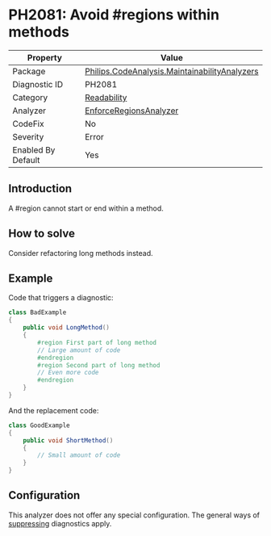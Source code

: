 # PH2081: Avoid #regions within methods

| Property | Value  |
|--|--|
| Package | [Philips.CodeAnalysis.MaintainabilityAnalyzers](https://www.nuget.org/packages/Philips.CodeAnalysis.MaintainabilityAnalyzers) |
| Diagnostic ID | PH2081 |
| Category  | [Readability](../Readability.md) |
| Analyzer | [EnforceRegionsAnalyzer](https://github.com/philips-software/roslyn-analyzers/blob/master/Philips.CodeAnalysis.MaintainabilityAnalyzers/Readability/EnforceRegionsAnalyzer.cs)
| CodeFix  | No |
| Severity | Error |
| Enabled By Default | Yes |

## Introduction

A #region cannot start or end within a method. 

## How to solve

Consider refactoring long methods instead.

## Example

Code that triggers a diagnostic:
``` cs
class BadExample
{
    public void LongMethod()
    {
        #region First part of long method
        // Large amount of code
        #endregion
        #region Second part of long method
        // Even more code
        #endregion
    }
}

```

And the replacement code:
``` cs
class GoodExample
{
    public void ShortMethod()
    {
        // Small amount of code
    }
}

```

## Configuration

This analyzer does not offer any special configuration. The general ways of [suppressing](https://learn.microsoft.com/en-us/dotnet/fundamentals/code-analysis/suppress-warnings) diagnostics apply.

